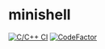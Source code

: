 # minishell
[![C/C++ CI](https://github.com/alisterd51/minishell/actions/workflows/c-cpp.yml/badge.svg?branch=anclarma_dev)](https://github.com/alisterd51/minishell/actions/workflows/c-cpp.yml)
[![CodeFactor](https://www.codefactor.io/repository/github/alisterd51/minishell/badge?s=64cea0112170e270966c4a4964931b5508e9997b)](https://www.codefactor.io/repository/github/alisterd51/minishell)
